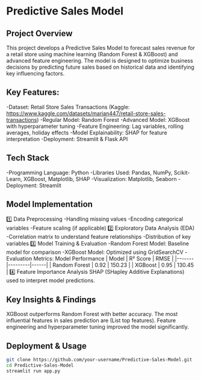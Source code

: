 # Predictive Sales Model

## Project Overview
This project develops a Predictive Sales Model to forecast sales revenue for a retail store using machine learning (Random Forest & XGBoost) and advanced feature engineering. The model is designed to optimize business decisions by predicting future sales based on historical data and identifying key influencing factors.

## Key Features:
-Dataset: Retail Store Sales Transactions (Kaggle: https://www.kaggle.com/datasets/marian447/retail-store-sales-transactions)
-Regular Model: Random Forest
-Advanced Model: XGBoost with hyperparameter tuning
-Feature Engineering: Lag variables, rolling averages, holiday effects
-Model Explainability: SHAP for feature interpretation
-Deployment: Streamlit & Flask API

## Tech Stack
-Programming Language: Python
-Libraries Used: Pandas, NumPy, Scikit-Learn, XGBoost, Matplotlib, SHAP
-Visualization: Matplotlib, Seaborn
-Deployment: Streamlit

## Model Implementation
1️⃣ Data Preprocessing
-Handling missing values
-Encoding categorical variables
-Feature scaling (if applicable)
2️⃣ Exploratory Data Analysis (EDA)
-Correlation matrix to understand feature relationships
-Distribution of key variables
3️⃣ Model Training & Evaluation
-Random Forest Model: Baseline model for comparison
-XGBoost Model: Optimized using GridSearchCV
-Evaluation Metrics:
 Model Performance
| Model | R² Score | RMSE |
|-------|---------|------|
| Random Forest | 0.92 | 150.23 |
| XGBoost | 0.95 | 130.45 |
4️⃣ Feature Importance Analysis
SHAP (SHapley Additive Explanations) used to interpret model predictions.

## Key Insights & Findings
XGBoost outperforms Random Forest with better accuracy.
The most influential features in sales prediction are (List top features).
Feature engineering and hyperparameter tuning improved the model significantly.

## Deployment & Usage
```bash
git clone https://github.com/your-username/Predictive-Sales-Model.git
cd Predictive-Sales-Model
streamlit run app.py
